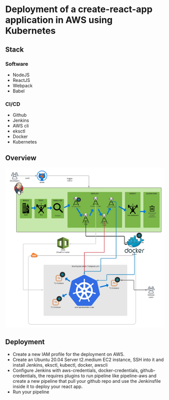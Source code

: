 # Deployment of a create-react-app application in AWS using Kubernetes

## Stack

### Software

- NodeJS
- ReactJS
- Webpack
- Babel

### CI/CD

- Github
- Jenkins
- AWS cli
- eksctl
- Docker
- Kubernetes

## Overview

![Overview](./assets/aws-k8s-react-app.png)

## Deployment

- Create a new IAM profile for the deployment on AWS.
- Create an Ubuntu 20.04 Server t2.medium EC2 instance, SSH into it and install Jenkins, eksctl, kubectl, docker, awscli
- Configure Jenkins with aws-credentials, docker-credentials, github-credentials, the requires plugins to run pipeline like pipeline-aws and create a new pipeline that pull your github repo and use the Jenkinsfile inside it to deploy your react app.
- Run your pipeline


